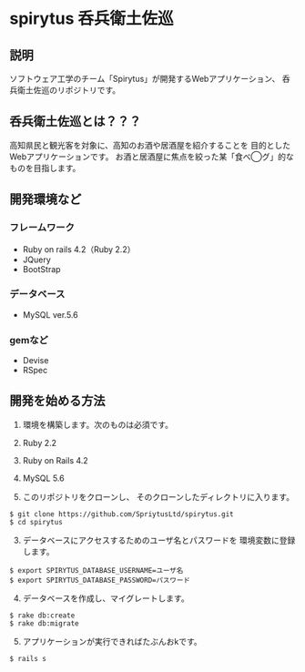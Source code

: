 # spirytus 呑兵衛土佐巡

## 説明
ソフトウェア工学のチーム「Spirytus」が開発するWebアプリケーション、
呑兵衛土佐巡のリポジトリです。

## 呑兵衛土佐巡とは？？？
高知県民と観光客を対象に、高知のお酒や居酒屋を紹介することを
目的としたWebアプリケーションです。
お酒と居酒屋に焦点を絞った某「食べ◯グ」的なものを目指します。

## 開発環境など
### フレームワーク
* Ruby on rails 4.2（Ruby 2.2）
* JQuery
* BootStrap

### データベース
* MySQL ver.5.6

### gemなど
* Devise
* RSpec

## 開発を始める方法
1. 環境を構築します。次のものは必須です。
  1. Ruby 2.2
  2. Ruby on Rails 4.2
  3. MySQL 5.6

2. このリポジトリをクローンし、
そのクローンしたディレクトリに入ります。
```
$ git clone https://github.com/SpriytusLtd/spirytus.git
$ cd spirytus
```

3. データベースにアクセスするためのユーザ名とパスワードを
環境変数に登録します。
```
$ export SPIRYTUS_DATABASE_USERNAME=ユーザ名
$ export SPIRYTUS_DATABASE_PASSWORD=パスワード
```

4. データベースを作成し、マイグレートします。
```
$ rake db:create
$ rake db:migrate
```

5. アプリケーションが実行できればたぶんおkです。
```
$ rails s
```

